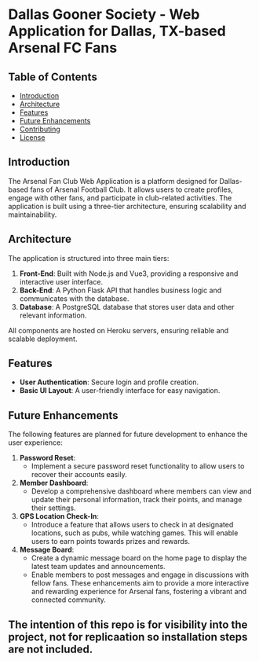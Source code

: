# Dallas Gooner Society - Web Application for Dallas, TX-based Arsenal FC Fans

## Table of Contents
- [Introduction](#introduction)
- [Architecture](#architecture)
- [Features](#features)
- [Future Enhancements](#future-enhancements)
- [Contributing](#contributing)
- [License](#license)

## Introduction
The Arsenal Fan Club Web Application is a platform designed for Dallas-based fans of Arsenal Football Club. It allows users to create profiles, engage with other fans, and participate in club-related activities. The application is built using a three-tier architecture, ensuring scalability and maintainability.

## Architecture
The application is structured into three main tiers:
1. **Front-End**: Built with Node.js and Vue3, providing a responsive and interactive user interface.
2. **Back-End**: A Python Flask API that handles business logic and communicates with the database.
3. **Database**: A PostgreSQL database that stores user data and other relevant information.

All components are hosted on Heroku servers, ensuring reliable and scalable deployment.

## Features
- **User Authentication**: Secure login and profile creation.
- **Basic UI Layout**: A user-friendly interface for easy navigation.

## Future Enhancements
The following features are planned for future development to enhance the user experience:
1. **Password Reset**:
   - Implement a secure password reset functionality to allow users to recover their accounts easily.
2. **Member Dashboard**:
   - Develop a comprehensive dashboard where members can view and update their personal information, track their points, and manage their settings.
3. **GPS Location Check-In**:
   - Introduce a feature that allows users to check in at designated locations, such as pubs, while watching games. This will enable users to earn points towards prizes and rewards.
4. **Message Board**:
   - Create a dynamic message board on the home page to display the latest team updates and announcements.
   - Enable members to post messages and engage in discussions with fellow fans.
These enhancements aim to provide a more interactive and rewarding experience for Arsenal fans, fostering a vibrant and connected community.

## The intention of this repo is for visibility into the project, not for replicaation so installation steps are not included. 
